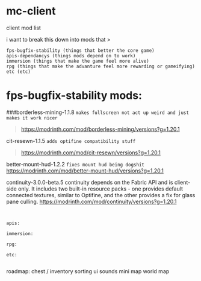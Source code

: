 # mc-client

client mod list

i want to break this down into mods that >

```
fps-bugfix-stability (things that better the core game)
apis-dependancys (things mods depend on to work)
immersion (things that make the game feel more alive)
rpg (things that make the advanture feel more rewarding or gameifying)
etc (etc)
```


# fps-bugfix-stability mods:

###borderless-mining-1.1.8
```makes fullscreen not act up weird and just makes it work nicer```
> https://modrinth.com/mod/borderless-mining/versions?g=1.20.1

cit-resewn-1.1.5
```adds optifine compatibility stuff```
> https://modrinth.com/mod/cit-resewn/versions?g=1.20.1

better-mount-hud-1.2.2
```fixes mount hud being dogshit```
https://modrinth.com/mod/better-mount-hud/versions?g=1.20.1

continuity-3.0.0-beta.5
continuity depends on the Fabric API and is client-side only. It includes two built-in resource packs - one provides default connected textures, similar to Optifine, and the other provides a fix for glass pane culling.
https://modrinth.com/mod/continuity/versions?g=1.20.1


```


apis:

immersion:

rpg:

etc:


```
roadmap:
chest / inventory sorting
ui sounds
mini map
world map
```
